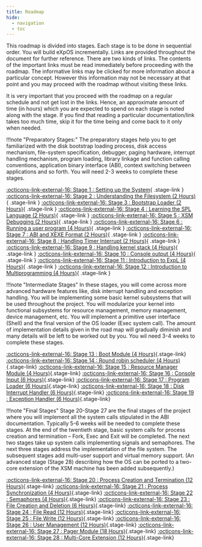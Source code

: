 ```yaml
---
title: Roadmap
hide:
  - navigation
  - toc
---
```


This roadmap is divided into stages. Each stage is to be done in sequential order. You will build eXpOS incrementally. Links are provided throughout the document for further reference. There are two kinds of links. The contents of the important links must be read immediately before proceeding with the roadmap. The informative links may be clicked for more information about a particular concept. However this information may not be necessary at that point and you may proceed with the roadmap without visiting these links.

It is very important that you proceed with the roadmap on a regular schedule and not get lost in the links. Hence, an approximate amount of time (in hours) which you are expected to spend on each stage is noted along with the stage. If you find that reading a particular documentation/link takes too much time, skip it for the time being and come back to it only when needed.

!!!note "Preparatory Stages:"
    The preparatory stages help you to get familiarized with the disk bootstrap loading process, disk access mechanism, file-system specification, debugger, paging hardware, interrupt handling mechanism, program loading, library linkage and function calling conventions, application binary interface (ABI), context switching between applications and so forth. 
    You will need 2-3 weeks to complete these stages.

[:octicons-link-external-16: Stage 1 : Setting up the System](./stage_01.md){ .stage-link }
[:octicons-link-external-16: Stage 2 : Understanding the Filesystem (2 Hours)](./stage_02.md){ .stage-link }
[:octicons-link-external-16: Stage 3 : Bootstrap Loader (2 Hours)](./stage_03.md){ .stage-link }
[:octicons-link-external-16: Stage 4 : Learning the SPL Language (2 Hours)](./stage_04.md){ .stage-link }
[:octicons-link-external-16: Stage 5 : XSM Debugging (2 Hours)](./stage_05.md){ .stage-link }
[:octicons-link-external-16: Stage 6 : Running a user program (4 Hours)](./stage_06.md){ .stage-link }
[:octicons-link-external-16: Stage 7 : ABI and XEXE Format (2 Hours)](./stage_07.md){ .stage-link }
[:octicons-link-external-16: Stage 8 : Handling Timer Interrupt (2 Hours)](./stage_08.md){ .stage-link }
[:octicons-link-external-16: Stage 9 : Handling kernel stack (4 Hours)](./stage_09.md){ .stage-link }
[:octicons-link-external-16: Stage 10 : Console output (4 Hours)](./stage_10.md){ .stage-link }
[:octicons-link-external-16: Stage 11 : Introduction to ExpL (4 Hours)](./stage_11.md){ .stage-link }
[:octicons-link-external-16: Stage 12 : Introduction to Multiprogramming (4 Hours)](./stage_12.md){ .stage-link }

!!!note "Intermediate Stages"
    In these stages, you will come across more advanced hardware features like, disk interrupt handling and exception handling. You will be implementing some basic kernel subsystems that will be used throughout the project. You will modularize your kernel into functional subsystems for resource management, memory management, device management, etc. You will implement a primitive user interface (Shell) and the final version of the OS loader (Exec system call). The amount of implementation details given in the road map will gradually diminish and many details will be left to be worked out by you. You wil need 3-4 weeks to complete these stages.

[:octicons-link-external-16: Stage 13 : Boot Module (4 Hours)](./stage_13/){.stage-link}
[:octicons-link-external-16: Stage 14 : Round robin scheduler (4 Hours)](./stage_14/){.stage-link}
[:octicons-link-external-16: Stage 15 : Resource Manager Module (4 Hours)](./stage_15/){.stage-link}
[:octicons-link-external-16: Stage 16 : Console Input (6 Hours)](./stage_16/#){.stage-link}
[:octicons-link-external-16: Stage 17 : Program Loader (6 Hours)](./stage_17/){.stage-link}
[:octicons-link-external-16: Stage 18 : Disk Interrupt Handler (6 Hours)](./stage_18/){.stage-link}
[:octicons-link-external-16: Stage 19 : Exception Handler (6 Hours)](./stage_19/){.stage-link}


!!!note "Final Stages"
    Stage 20-Stage 27 are the final stages of the project where you will implement all the system calls stipulated in the ABI documentation. Typically 5-6 weeks will be needed to complete these stages. At the end of the twentieth stage, basic system calls for process creation and termination – Fork, Exec and Exit will be completed. The next two stages take up system calls implementing signals and semaphores. The next three stages address the implementation of the file system. The subsequent stages add multi-user support and virtual memory support. (An advanced stage (Stage 28) describing how the OS can be ported to a two-core extension of the XSM machine has been added subsequently.)

[:octicons-link-external-16: Stage 20 : Process Creation and Termination (12 Hours)](./stage_20/){.stage-link}
[:octicons-link-external-16: Stage 21 : Process Synchronization (4 Hours)](./stage_21/){.stage-link}
[:octicons-link-external-16: Stage 22 : Semaphores (4 Hours)](./stage_22/){.stage-link}
[:octicons-link-external-16: Stage 23 : File Creation and Deletion (6 Hours)](./stage_23/){.stage-link}
[:octicons-link-external-16: Stage 24 : File Read (12 Hours)](./stage_24/){.stage-link}
[:octicons-link-external-16: Stage 25 : File Write (12 Hours)](./stage_25/){.stage-link}
[:octicons-link-external-16: Stage 26 : User Management (12 Hours)](./stage_26/){.stage-link}
[:octicons-link-external-16: Stage 27 : Pager Module (18 Hours)](./stage_27/){.stage-link}
[:octicons-link-external-16: Stage 28 : Multi-Core Extension (12 Hours)](./stage_28/){.stage-link}
